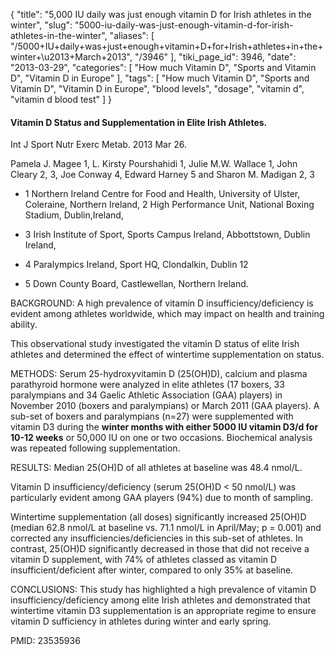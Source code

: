 {
    "title": "5,000 IU daily was just enough vitamin D for Irish athletes in the winter",
    "slug": "5000-iu-daily-was-just-enough-vitamin-d-for-irish-athletes-in-the-winter",
    "aliases": [
        "/5000+IU+daily+was+just+enough+vitamin+D+for+Irish+athletes+in+the+winter+\u2013+March+2013",
        "/3946"
    ],
    "tiki_page_id": 3946,
    "date": "2013-03-29",
    "categories": [
        "How much Vitamin D",
        "Sports and Vitamin D",
        "Vitamin D in Europe"
    ],
    "tags": [
        "How much Vitamin D",
        "Sports and Vitamin D",
        "Vitamin D in Europe",
        "blood levels",
        "dosage",
        "vitamin d",
        "vitamin d blood test"
    ]
}


#### Vitamin D Status and Supplementation in Elite Irish Athletes.

Int J Sport Nutr Exerc Metab. 2013 Mar 26. 

Pamela J. Magee 1, L. Kirsty Pourshahidi 1, Julie M.W. Wallace 1, John Cleary 2, 3, Joe Conway 4, Edward Harney 5 and Sharon M. Madigan 2, 3

* 1 Northern Ireland Centre for Food and Health, University of Ulster, Coleraine, Northern Ireland, 2 High Performance Unit, National Boxing Stadium, Dublin,Ireland, 

* 3 Irish Institute of Sport, Sports Campus Ireland, Abbottstown, Dublin Ireland, 

* 4 Paralympics Ireland, Sport HQ, Clondalkin, Dublin 12 

* 5 Down County Board, Castlewellan, Northern Ireland.

BACKGROUND: A high prevalence of vitamin D insufficiency/deficiency is evident among athletes worldwide, which may impact on health and training ability. 

This observational study investigated the vitamin D status of elite Irish athletes and determined the effect of wintertime supplementation on status.

METHODS: Serum 25-hydroxyvitamin D (25(OH)D), calcium and plasma parathyroid hormone were analyzed in elite athletes (17 boxers, 33 paralympians and 34 Gaelic Athletic Association (GAA) players) in November 2010 (boxers and paralympians) or March 2011 (GAA players). A sub-set of boxers and paralympians (n=27) were supplemented with vitamin D3 during the  **winter months with either 5000 IU vitamin D3/d for 10-12 weeks** or 50,000 IU on one or two occasions. Biochemical analysis was repeated following supplementation.

RESULTS: Median 25(OH)D of all athletes at baseline was 48.4 nmol/L. 

Vitamin D insufficiency/deficiency (serum 25(OH)D < 50 nmol/L) was particularly evident among GAA players (94%) due to month of sampling. 

Wintertime supplementation (all doses) significantly increased 25(OH)D (median 62.8 nmol/L at baseline vs. 71.1 nmol/L in April/May; p = 0.001) and corrected any insufficiencies/deficiencies in this sub-set of athletes. In contrast, 25(OH)D significantly decreased in those that did not receive a vitamin D supplement, with 74% of athletes classed as vitamin D insufficient/deficient after winter, compared to only 35% at baseline.

CONCLUSIONS: This study has highlighted a high prevalence of vitamin D insufficiency/deficiency among elite Irish athletes and demonstrated that wintertime vitamin D3 supplementation is an appropriate regime to ensure vitamin D sufficiency in athletes during winter and early spring.

PMID:     23535936